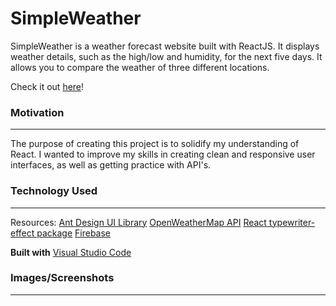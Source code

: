 # SimpleWeather

SimpleWeather is a weather forecast website built with ReactJS. It displays weather details, such as the high/low and humidity, for the next five days. It allows you to compare the weather of three different locations.

Check it out [here](https://simpleweather-ee9b9.web.app)!

### Motivation
------------------
The purpose of creating this project is to solidify my understanding of React. I wanted to improve my skills in creating clean and responsive user interfaces, as well as getting practice with API's.

### Technology Used
------------------
Resources:
[Ant Design UI Library](https://ant.design/)
[OpenWeatherMap API](https://openweathermap.org/api)
[React typewriter-effect package](https://www.npmjs.com/package/typewriter-effect)
[Firebase](https://firebase.google.com/)

**Built with** [Visual Studio Code](https://code.visualstudio.com/)

### Images/Screenshots
------------------
